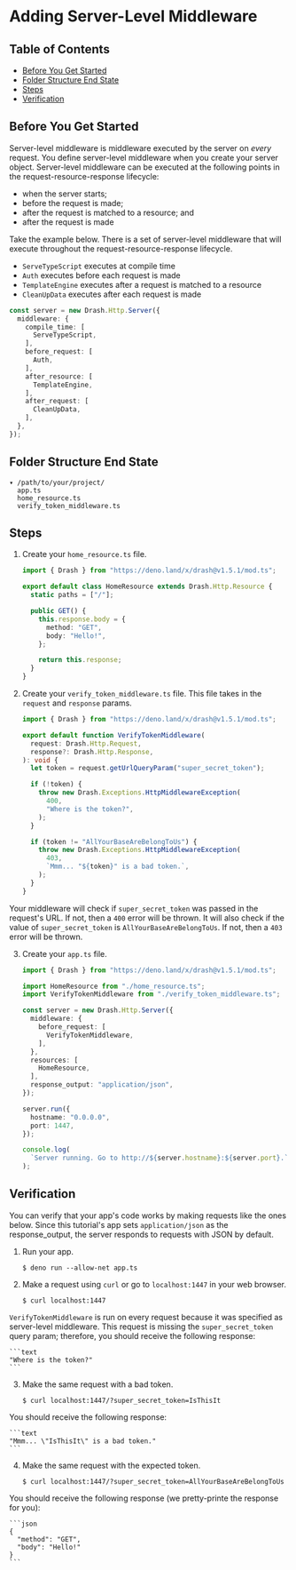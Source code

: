 # Adding Server-Level Middleware

## Table of Contents

- [Before You Get Started](#before-you-get-started)
- [Folder Structure End State](#folder-structure-end-state)
- [Steps](#steps)
- [Verification](#verification)

## Before You Get Started

Server-level middleware is middleware executed by the server on _every_ request.
You define server-level middleware when you create your server object.
Server-level middleware can be executed at the following points in the
request-resource-response lifecycle:

- when the server starts;
- before the request is made;
- after the request is matched to a resource; and
- after the request is made

Take the example below. There is a set of server-level middleware that will
execute throughout the request-resource-response lifecycle.

- `ServeTypeScript` executes at compile time
- `Auth` executes before each request is made
- `TemplateEngine` executes after a request is matched to a resource
- `CleanUpData` executes after each request is made

```typescript
const server = new Drash.Http.Server({
  middleware: {
    compile_time: [
      ServeTypeScript,
    ],
    before_request: [
      Auth,
    ],
    after_resource: [
      TemplateEngine,
    ],
    after_request: [
      CleanUpData,
    ],
  },
});
```

## Folder Structure End State

```text
▾ /path/to/your/project/
  app.ts
  home_resource.ts
  verify_token_middleware.ts
```

## Steps

1. Create your `home_resource.ts` file.

   ```typescript
   import { Drash } from "https://deno.land/x/drash@v1.5.1/mod.ts";

   export default class HomeResource extends Drash.Http.Resource {
     static paths = ["/"];

     public GET() {
       this.response.body = {
         method: "GET",
         body: "Hello!",
       };

       return this.response;
     }
   }
   ```

2. Create your `verify_token_middleware.ts` file. This file takes in the
   `request` and `response` params.

   ```typescript
   import { Drash } from "https://deno.land/x/drash@v1.5.1/mod.ts";

   export default function VerifyTokenMiddleware(
     request: Drash.Http.Request,
     response?: Drash.Http.Response,
   ): void {
     let token = request.getUrlQueryParam("super_secret_token");

     if (!token) {
       throw new Drash.Exceptions.HttpMiddlewareException(
         400,
         "Where is the token?",
       );
     }

     if (token != "AllYourBaseAreBelongToUs") {
       throw new Drash.Exceptions.HttpMiddlewareException(
         403,
         `Mmm... "${token}" is a bad token.`,
       );
     }
   }
   ```

Your middleware will check if `super_secret_token` was passed in the request's
URL. If not, then a `400` error will be thrown. It will also check if the value
of `super_secret_token` is `AllYourBaseAreBelongToUs`. If not, then a `403`
error will be thrown.

3. Create your `app.ts` file.

   ```typescript
   import { Drash } from "https://deno.land/x/drash@v1.5.1/mod.ts";

   import HomeResource from "./home_resource.ts";
   import VerifyTokenMiddleware from "./verify_token_middleware.ts";

   const server = new Drash.Http.Server({
     middleware: {
       before_request: [
         VerifyTokenMiddleware,
       ],
     },
     resources: [
       HomeResource,
     ],
     response_output: "application/json",
   });

   server.run({
     hostname: "0.0.0.0",
     port: 1447,
   });

   console.log(
     `Server running. Go to http://${server.hostname}:${server.port}.`,
   );
   ```

## Verification

You can verify that your app's code works by making requests like the ones
below. Since this tutorial's app sets `application/json` as the response_output,
the server responds to requests with JSON by default.

1. Run your app.

   ```shell
   $ deno run --allow-net app.ts
   ```

2. Make a request using `curl` or go to `localhost:1447` in your web browser.

   ```shell
   $ curl localhost:1447
   ```

`VerifyTokenMiddleware` is run on every request because it was specified as
server-level middleware. This request is missing the `super_secret_token` query
param; therefore, you should receive the following response:

    ```text
    "Where is the token?"
    ```

3. Make the same request with a bad token.

   ```shell
   $ curl localhost:1447/?super_secret_token=IsThisIt
   ```

You should receive the following response:

    ```text
    "Mmm... \"IsThisIt\" is a bad token."
    ```

4. Make the same request with the expected token.

   ```shell
   $ curl localhost:1447/?super_secret_token=AllYourBaseAreBelongToUs
   ```

You should receive the following response (we pretty-printe the response for
you):

    ```json
    {
      "method": "GET",
      "body": "Hello!"
    }
    ```
